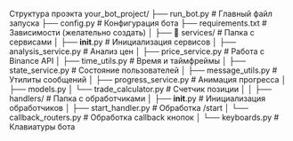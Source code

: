 Структура проэкта
your_bot_project/
├──  run_bot.py               # Главный файл запуска
├──  config.py                # Конфигурация бота
├──  requirements.txt         # Зависимости (желательно создать)
│
├── 📁 services/               # Папка с сервисами
│   ├──  __init__.py          # Инициализация сервисов
│   ├──  analysis_service.py  # Анализ цен
│   ├──  price_service.py     # Работа с Binance API
│   ├──  time_utils.py        # Время и таймфреймы
│   ├──  state_service.py     # Состояние пользователей
│   ├──  message_utils.py     # Утилиты сообщений
│   ├──  progress_service.py  # Анимация прогресса
│   ├──  models.py
│   └──  trade_calculator.py  # Счетчик позиции
│
│
├──  handlers/                # Папка с обработчиками
│   ├──  __init__.py          # Инициализация обработчиков
│   ├──  start_handler.py     # Обработка /start
│   └──  callback_routers.py  # Обработка callback кнопок
│
└──  keyboards.py             # Клавиатуры бота
